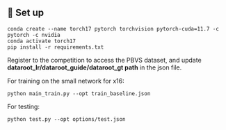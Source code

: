 


## 🚀 Set up 
```
conda create --name torch17 pytorch torchvision pytorch-cuda=11.7 -c pytorch -c nvidia
conda activate torch17
pip install -r requirements.txt
```

Register to the competition to access the PBVS dataset, and update **dataroot_lr/dataroot_guide/dataroot_gt path** in the json file.

For training on the small network for x16:

    python main_train.py --opt train_baseline.json

For testing:

    python test.py --opt options/test.json

